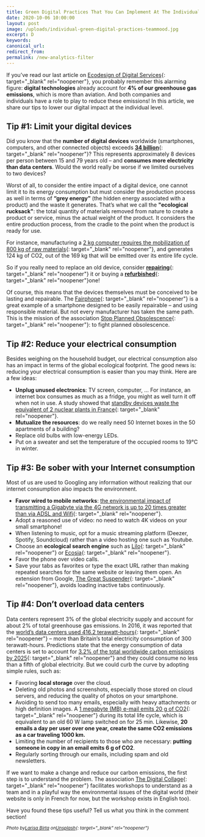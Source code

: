 ```yaml
---
title: Green Digital Practices That You Can Implement At The Individual Level
date: 2020-10-06 10:00:00
layout: post
image: /uploads/individual-green-digital-practices-teammood.jpg
excerpt: D
keywords:
canonical_url:
redirect_from:
permalink: /new-analytics-filter
---
```


If you’ve read our last article on [Ecodesign of Digital Services](https://blog.teammood.com/ecodesign-digital-services){: target="_blank" rel="noopener"}, you probably remember this alarming figure: **digital technologies** already account for **4% of our greenhouse gas emissions**, which is more than aviation. And both companies and individuals have a role to play to reduce these emissions\! In this article, we share our tips to lower our digital impact at the individual level.&nbsp;

## **Tip \#1: Limit your digital devices**

Did you know that the **number of digital devices** worldwide (smartphones, computers, and other connected objects) exceeds [**34 billion**](https://www.businessinsider.in/34-billion-devices-will-be-connected-to-the-internet-by-2020/articleshow/50662345.cms){: target="_blank" rel="noopener"}? This represents approximately 8 devices per person between 15 and 79 years old – and **consumes more electricity than data centers**. Would the world really be worse if we limited ourselves to two devices?

Worst of all, to consider the entire impact of a digital device, one cannot limit it to its energy consumption but must consider the production process as well in terms of **“grey energy”** (the hidden energy associated with a product) and the waste it generates. That’s what we call the **"ecological rucksack"**\: the total quantity of materials removed from nature to create a product or service, minus the actual weight of the product. It considers the entire production process, from the cradle to the point when the product is ready for use.

For instance, manufacturing a [2 kg computer requires the mobilization of 800 kg of raw materials](https://www.bilans-ges.ademe.fr/documentation/UPLOAD_DOC_FR/index.htm?ordinateurs_et_equuipements_pe.htm){: target="_blank" rel="noopener"}, and generates 124 kg of CO2, out of the 169 kg that will be emitted over its entire life cycle.

So if you really need to replace an old device, consider [**repairing**](https://repaircafe.org/en/){: target="_blank" rel="noopener"} it or buying a [**refurbished**](https://www.backmarket.com/){: target="_blank" rel="noopener"}one\!

Of course, this means that the devices themselves must be conceived to be lasting and repairable. The [Fairphone](https://www.fairphone.com/){: target="_blank" rel="noopener"} is a great example of a smartphone designed to be easily repairable – and using responsible material. But not every manufacturer has taken the same path. This is the mission of the association [Stop Planned Obsolescence](https://www.stopobsolescence.org/){: target="_blank" rel="noopener"}\: to fight planned obsolescence.

## **Tip \#2: Reduce your electrical consumption**

Besides weighing on the household budget, our electrical consumption also has an impact in terms of the global ecological footprint. The good news is: reducing your electrical consumption is easier than you may think. Here are a few ideas:&nbsp;

* **Unplug unused electronics**\: TV screen, computer, ... For instance, an internet box consumes as much as a fridge, you might as well turn it off when not in use. A study showed that [standby devices waste the equivalent of 2 nuclear plants in France](https://www.latribune.fr/entreprises-finance/industrie/energie-environnement/20130710trib000775040/les-francais-gaspillent-l-equivalent-de-deux-centrales-nucleaires-avec-des-appareils-en-veille.html){: target="_blank" rel="noopener"}.&nbsp;
* **Mutualize the resources**\: do we really need 50 Internet boxes in the 50 apartments of a building?
* Replace old bulbs with low-energy LEDs.
* Put on a sweater and set the temperature of the occupied rooms to 19&deg;C in winter.

## **Tip \#3: Be sober with your Internet consumption**

Most of us are used to Googling any information without realizing that our internet consumption also impacts the environment.&nbsp;

* **Favor wired to mobile networks**\: [the environmental impact of transmitting a Gigabyte via the 4G network is up to 20 times greater than via ADSL and Wifi](https://www.clubic.com/energie-renouvelable/actualite-874143-empreinte-carbone-numerique-fibre-optique-4g-extreme.html){: target="_blank" rel="noopener"}.
* Adopt a reasoned use of video: no need to watch 4K videos on your small smartphone\!&nbsp;
* When listening to music, opt for a music streaming platform (Deezer, Spotify, Soundcloud) rather than a video hosting one such as Youtube.
* Choose an **ecological search engine** such as [Lilo](http://lilo.org/){: target="_blank" rel="noopener"} or [Ecosia](https://www.ecosia.org/?c=en){: target="_blank" rel="noopener"}.&nbsp;
* Favor the phone over video calls.
* Save your tabs as favorites or type the exact URL rather than making repeated searches for the same website or leaving them open. An extension from Google, [The Great Suspender](https://chrome.google.com/webstore/detail/the-great-suspender/klbibkeccnjlkjkiokjodocebajanakg){: target="_blank" rel="noopener"}, avoids loading inactive tabs continuously.

## **Tip \#4: Don’t overload data centers**

Data centers represent 3% of the global electricity supply and account for about 2% of total greenhouse gas emissions. In 2016, it was reported that the [world’s data centers used 416.2 terawatt-hours](https://www.independent.co.uk/environment/global-warming-data-centres-consume-three-times-much-energy-next-decade-experts-warn-a6830086.html){: target="_blank" rel="noopener"} – more than Britain’s total electricity consumption of 300 terawatt-hours. Predictions state that the energy consumption of data centers is set to account for [3\.2% of the total worldwide carbon emissions by 2025](https://www.theguardian.com/environment/2017/dec/11/tsunami-of-data-could-consume-fifth-global-electricity-by-2025){: target="_blank" rel="noopener"} and they could consume no less than a fifth of global electricity. But we could curb the curve by adopting simple rules, such as:

* Favoring **local storage** over the cloud.
* Deleting old photos and screenshots, especially those stored on cloud servers, and reducing the quality of photos on your smartphone.
* Avoiding to send too many emails, especially with heavy attachments or high definition images. A [1 megabyte (MB) e-mail emits 20 g of CO2](https://www.energuide.be/en/questions-answers/do-i-emit-co2-when-i-surf-the-internet/69/){: target="_blank" rel="noopener"} during its total life cycle, which is equivalent to an old 60 W lamp switched on for 25 min. Likewise, **20 emails a day per user over one year, create the same CO2 emissions as a car traveling 1000 km.**
* Limiting the number of recipients to those who are necessary: **putting someone in copy in an email emits 6 g of CO2**.
* Regularly sorting through our emails, including spam and old newsletters.

If we want to make a change and reduce our carbon emissions, the first step is to understand the problem. The association [The Digital Collage](https://www.fresquedunumerique.org/){: target="_blank" rel="noopener"} facilitates workshops to understand as a team and in a playful way the environmental issues of the digital world (their website is only in French for now, but the workshop exists in English too).

Have you found these tips useful? Tell us what you think in the comment section\!

<em><small>*Photo by*[*Larisa Birta*](https://unsplash.com/@larisabirta?utm_source=unsplash&amp;utm_medium=referral&amp;utm_content=creditCopyText) *on*[*Unsplash*](https://unsplash.com/?utm_source=unsplash&amp;utm_medium=referral&amp;utm_content=creditCopyText){: target="_blank" rel="noopener"}</small></em>